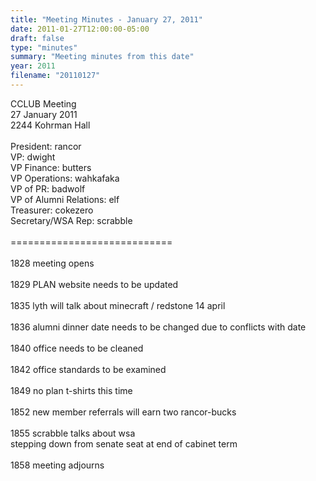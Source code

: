 ```yaml
---
title: "Meeting Minutes - January 27, 2011"
date: 2011-01-27T12:00:00-05:00
draft: false
type: "minutes"
summary: "Meeting minutes from this date"
year: 2011
filename: "20110127"
---
```


CCLUB Meeting<br />
27 January 2011<br />
2244 Kohrman Hall<br />
<br />
President: rancor<br />
VP: dwight<br />
VP Finance: butters<br />
VP Operations: wahkafaka<br />
VP of PR: badwolf<br />
VP of Alumni Relations: elf<br />
Treasurer: cokezero<br />
Secretary/WSA Rep: scrabble<br />
<br />
============================<br />
<br />
1828 meeting opens<br />
<br />
1829 PLAN website needs to be updated<br />
<br />
1835 lyth will talk about minecraft / redstone 14 april<br />
<br />
1836 alumni dinner date needs to be changed due to conflicts with date<br />
<br />
1840 office needs to be cleaned<br />
<br />
1842 office standards to be examined<br />
<br />
1849 no plan t-shirts this time<br />
<br />
1852 new member referrals will earn two rancor-bucks<br />
<br />
1855 scrabble talks about wsa<br />
stepping down from senate seat at end of cabinet term<br />
<br />
1858 meeting adjourns
